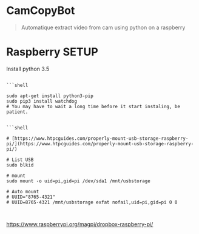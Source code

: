 # CamCopyBot
> Automatique extract video from cam using python on a raspberry


# Raspberry SETUP

Install python 3.5

```

```shell

sudo apt-get install python3-pip
sudo pip3 install watchdog
# You may have to wait a long time before it start instaling, be patient.


```shell

# [https://www.htpcguides.com/properly-mount-usb-storage-raspberry-pi/](https://www.htpcguides.com/properly-mount-usb-storage-raspberry-pi/) 

# List USB
sudo blkid

# mount
sudo mount -o uid=pi,gid=pi /dev/sda1 /mnt/usbstorage

# Auto mount
# UUID="8765-4321"
# UUID=8765-4321 /mnt/usbstorage exfat nofail,uid=pi,gid=pi 0 0



 ```


https://www.raspberrypi.org/magpi/dropbox-raspberry-pi/